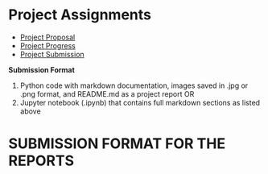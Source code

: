 # Project Assignments 

* [Project Proposal](https://canvas.txstate.edu/courses/2179554/assignments/31569710) 
* [Project Progress](https://canvas.txstate.edu/courses/2179554/assignments/31569830)
* [Project Submission](https://canvas.txstate.edu/courses/2179554/assignments/31569848)

 **Submission Format** 
 
1. Python code with markdown documentation, images saved in .jpg or .png format, and README.md as a project report OR
2. Jupyter notebook (.ipynb) that contains full markdown sections as listed above 

# SUBMISSION FORMAT FOR THE REPORTS

#  <Title>
**<Brian Robinson, Luiz Salazar, Sam Bryant>** 

## Project Summary

<Complete for *Project Proposal* assignment submission to give idea to the reader what youa re trying to do and how> 
Based on a persons body signals it can be predicted if they are a drinker. This data can be used for alcohol companies to target certain groups.
A person can be classified as a drinker based on information gathered from biometrics.

<Fully rewrite the summary as the last step for the *Project Submission* assignment: github.com repositories on how people shortblurb thre project. It is a standalone section. It is written to give the reader a summary of your work. Be sure to specific, yet brief.>


## Problem Statement 

<Add one sentence for the *Project Proposal* assignment submission that captures the project statement.>
We, as a group, are going to use the dataset to train a model to predict if a person is a drinker or not.

<Expand the section with few sentences for the *Project Progress* assignment submission> 
* Using Body Signals, can a model be created that can predict if a person used to be a drinker or not.
* What is the benchmark you are using.  Why?
\We are using this code as our benchmark [code](https://www.kaggle.com/code/raman209/prediction-of-drinkers-using-body-signals) .
This code is very basic and it uses the XGBoost model to acheive accuracy. We are using this as our benchmark because we want to see if we can add features
to improve the accuracy. We will also try out other Machine learning models to reach a higher accuracy. 
* Where does the data come from, what are its characteristics? Include informal success measures (e.g. accuracy on cross-validated data, without specifying ROC or precision/recall etc) that you planned to use. 
\The data comes from this [link](https://www.kaggle.com/datasets/sooyoungher/smoking-drinking-dataset/data). It is a dataset that holds body signals and if an indiviudal has smoked or drank in the past. The DRK_YN (Our targte column) is either a Y or N. We decided to make that column binary (0 or 1). The rest of the dataset consists of data and measurements collected for an individual. For example, an individual's height, weight, and age is recored. It also holds the value for their cholesterol and hemoglobin levels. We plan to use a form of cross validation on our data to reduce noise, bias, and variance.
* What do you hope to achieve?
\Our goal is to acheive a higher accuracy score than our benchmark. We having already tried normalizing our data with minmax, but it only lowered our accuracy score.
Using only specific columns with high correlation also resulted in an accuracy score lower than 74%.

<Finalize for the *Project Submission* assignment submission> 

## Dataset 

<Add highlights on the dataset, specifically the size in instances and attributes for **Project Proposal**>
[Dataset](https://www.kaggle.com/datasets/sooyoungher/smoking-drinking-dataset/data)
Our dataset is called Smoking and Drinking Dataset with Body Signals. It provides data on an individual's body to predict if they are a drinker (Yes or No) or if they are a smoker(1: Never Smoked, 2: Used to Smoke, 3: Still Smokes). There are 991356 instances and 24 columns in our dataset. 

<Complete the following for the **Project Progress**>
* The dimensions of this dataset is 991346 X 24. There are 24 columns, including the target columns smoker and drinker. 
* 1. Sex: Is an indivudal male or female (1 or 0).
* 2. Age: What is the age of the individual.
* 3. height: The height of an indivuald in meters and centimeters.
* 4. weight: An individual's weight.
* 5. waistline: An individual's waistline measurements. 
* 6. sight_left: Does the individual have left sided sight.
* 7. sight_right: Does the individual have right sided sight.
* 8. hear_left: Does an individual have left sided hearing.
* 9. hear_right: Does an individual have right sided hearing.
* 10. SBP: The Systolic blood pressure.
* 11. DBP: An individual's Diastolic blood pressure[mmHg].
* 12. BLDS: An individual's fasting blood glucose[mg/dL].
* 13. tot_chole: An individual's total cholesterol[mg/dL].
* 14. HDL_chole: An individual's HDL (high-density lipoprotein) cholesterol.
* 15. LDL_chole: An individual's  LDL(low-density lipoproteins) cholesterol.
* 16. triglyceride: An individual's triglyceride[mg/dL].
* 17. hemoglobin: An individual's hemoglobin[g/dL].
* 18. urine_protein: An individual's type of protein in their urine  1(-), 2(+/-), 3(+1), 4(+2), 5(+3), 6(+4).
* 19. serum_creatinine: An individual's  serum(blood) creatinine[mg/dL] levels.
* 20. SGOT_AST: SGOT(Glutamate-oxaloacetate transaminase) AST(Aspartate transaminase)[IU/L].
* 21. SGOT_ALT: ALT(Alanine transaminase)[IU/L].
* 22. gamma_GTP: y-glutamyl transpeptidase[IU/L].
* 23. SMK_stat_type_cd: Smoking state, 1(never), 2(used to smoke but quit), 3(still smoke).
* 24. DRK_YN: Drinker or Not.
* If you are using benchmarks, describe the data in details. If you are collecting data, describe why, how, data format, volume, labeling, etc.>

<Expand and complete for *Project Submission*>

* What Processing Tools have you used.  Why?  Add final images from jupyter notebook. Use questions from 3.4 of the [Datasheets For Datasets](https://arxiv.org/abs/1803.09010) paper for a guide.>  

## Exploratory Data Analysis 

<Complete for **Project Progress**>
* What EDA graphs you are planning to use?
\Histograms to view dataset distribution.
Pair plot to visualize relationships between features.
Correlation matrix heatmap to visualize strength of relationship between features.

* Why? - We used pair plot and correlation to figure out what columns we might look at. When experimenting we didn't see a postive effect when trying to train using only certain rows.
\We may look to using a dimensionality reduction algorithm to improve results. Histograms allowed us to see the range of values for the age, sex, and drinker. 
Making a histgram for the drinker column allowed us to see that we have a close number of Yes's and No's. Having too much of one prediction would skew results.

<Expand and complete for the **Project Submission**>
* Describe the methods you explored (usually algorithms, or data wrangling approaches). 
  * Include images. 
* Justify methods for feature normalization selection and the modeling approach you are planning to use. 

## Data Preprocessing 

<Complete for *Project Progress*>
* Have you considered Dimensionality Reduction or Scaling? 
  * If yes, include steps here.
  \We tried out minmax and it didn't improve the results immediately. We will try to normalize the data differently to get better results.  
* What did you consider but *not* use? Why? 
  \We considered using a dimensionality reduction like PCA, but we want to try out scaling the data first and seeing the results. We plan on experimenting
  with PCA or TSNE. 

<Expand and complete for **Project Submission**>


## Machine Learning Approaches

<Complete for **Project Progress**>

* What is your baseline evaluation setup? Why? 
Our baseline evaluation setup is currently checking the accuracy and using a confusion matrix. This will tell us how many false positives and false negeative we have, which will allow us to make changes
to alleviate the error.
* Describe the ML methods that you consider using and what is the reason for their choice?
\We will try XGboost because our benchmark is using it. We will try out logistic regression because we are trying to predict something that is binary (Yes or No). We will also try out
an SVM model to compete with the other two.
We plan to compare the two models and try to get a better score than the becnhmark. 
   * What is the family of machine learning algorithms you are using and why?
   \We are using models form the decision tree family because we beleive that certain feature decsions could lead to accurate prediction. We are using logistic regression whihc is a part of the linear
   regression tree. logistic regression can be used for binary predictions. We will also try out a model from the SVM family, so we can compare the results to ther other models.

<Expand and complete for **Project Submission**>

* Describe the methods/datasets (you can have unscaled, selected, scaled version, multiple data farmes) that you ended up using for modeling. 

* Justify the selection of machine learning tools you have used
  * How they informed the next steps? 
* Make sure to include at least twp models: (1) baseline model, and (2) improvement model(s).  
   * The baseline model  is typically the simplest model that's applicable to that data problem, something we have learned in the class. 
   * Improvement model(s) are available on Kaggle challenge site, and you can research github.com and papers with code for approaches.  

## Experiments 

< **Project Progress** should include experiments you have completed thus far.>
* We tried XGBoost on the dataset when it was normalized and we tried to pick columns that had higher correlations. We were not able to get a score higher than our benchmark score 74% accuracy.

<**Project Submission** should only contain final version of the experiments. Please use visualizations whenever possible.>
* Describe how did you evaluate your solution 
  * What evaluation metrics did you use? 
* Describe a baseline model. 
  * How much did your model outperform the baseline?  
* Were there other models evaluated on the same dataset(s)? 
  * How did your model do in comparison to theirs? 
  * Show graphs/tables with results 
  * Present error analysis and suggestions for future improvement. 

## Conclusion
<Complete for the **Project Submission**>
* What did not work? 
* What do you think why? 
* What were approaches, tuning model parameters you have tried? 
* What features worked well and what didn't? 
* When describing methods that didn't work, make clear how they failed and any evaluation metrics you used to decide so. 
* How was that a data-driven decision? Be consise, all details can be left in .ipynb

 
## Submission Format
1. Python code with markdown documentation, images saved in .jpg or .png format, and README.md as a project report OR
2. Jupyter notebook (.ipynb) that contains full markdown sections as listed above 

## Now go back and write the summary at the top of the page
# ML-Project
